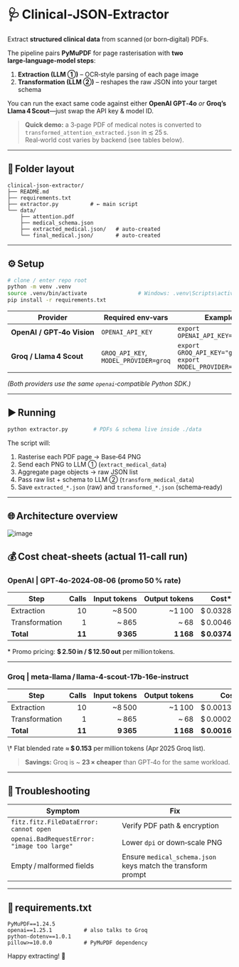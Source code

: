 # 🩺 Clinical‑JSON‑Extractor

Extract **structured clinical data** from scanned (or born‑digital) PDFs.

The pipeline pairs **PyMuPDF** for page rasterisation with **two large‑language‑model steps**:

1. **Extraction (LLM ①)** – OCR‑style parsing of each page image  
2. **Transformation (LLM ②)** – reshapes the raw JSON into your target schema

You can run the exact same code against either **OpenAI GPT‑4o** *or* **Groq’s Llama 4 Scout**—just swap the API key & model ID.

> **Quick demo:** a 3‑page PDF of medical notes is converted to  
> `transformed_attention_extracted.json` in ≲ 25 s.  
> Real‑world cost varies by backend (see tables below).

---

## 📂 Folder layout

```
clinical-json-extractor/
├── README.md
├── requirements.txt
├── extractor.py          # ← main script
└── data/
    ├── attention.pdf
    ├── medical_schema.json
    ├── extracted_medical.json/   # auto‑created
    └── final_medical.json/       # auto‑created
```

---

## ⚙️ Setup

```bash
# clone / enter repo root
python -m venv .venv
source .venv/bin/activate                # Windows: .venv\Scripts\activate
pip install -r requirements.txt
```

| Provider | Required env‑vars | Example |
|----------|------------------|---------|
| **OpenAI / GPT‑4o Vision** | `OPENAI_API_KEY` | `export OPENAI_API_KEY="sk‑..."` |
| **Groq / Llama 4 Scout**   | `GROQ_API_KEY`, `MODEL_PROVIDER=groq` | `export GROQ_API_KEY="gsk‑..."`<br>`export MODEL_PROVIDER=groq` |

*(Both providers use the same `openai`‑compatible Python SDK.)*

---

## ▶️ Running

```bash
python extractor.py        # PDFs & schema live inside ./data
```

The script will:

1. Rasterise each PDF page → Base‑64 PNG  
2. Send each PNG to LLM ① (`extract_medical_data`)  
3. Aggregate page objects → raw JSON list  
4. Pass raw list + schema to LLM ② (`transform_medical_data`)  
5. Save `extracted_*.json` (raw) and `transformed_*.json` (schema‑ready)

---

## 🌐 Architecture overview

![image](https://github.com/user-attachments/assets/4098ec00-6446-4303-b1fe-c39fedfad907)



## 💰 Cost cheat‑sheets (actual 11‑call run)

### OpenAI | GPT‑4o‑2024‑08‑06 (promo 50 % rate)

| Step            | Calls | Input tokens | Output tokens | Cost* |
|-----------------|------:|-------------:|--------------:|------:|
| Extraction      | 10 | ~8 500 | ~1 100 | \$ 0.0328 |
| Transformation  | 1  | ~ 865 | ~ 68   | \$ 0.0046 |
| **Total**       | **11** | **9 365** | **1 168** | **\$ 0.0374** |

\* Promo pricing: **\$ 2.50 in / \$ 12.50 out** per million tokens.

---

### Groq | meta‑llama / llama‑4‑scout‑17b‑16e‑instruct

| Step            | Calls | Input tokens | Output tokens | Cost† |
|-----------------|------:|-------------:|--------------:|------:|
| Extraction      | 10 | ~8 500 | ~1 100 | \$ 0.001372 |
| Transformation  | 1  | ~ 865 | ~ 68   | \$ 0.000237 |
| **Total**       | **11** | **9 365** | **1 168** | **\$ 0.001609** |

\† Flat blended rate ≈ **\$ 0.153** per million tokens (Apr 2025 Groq list).

> **Savings:** Groq is ~ **23 × cheaper** than GPT‑4o for the same workload.

---

## 🔧 Troubleshooting

| Symptom | Fix |
|---------|-----|
| `fitz.fitz.FileDataError: cannot open` | Verify PDF path & encryption |
| `openai.BadRequestError: "image too large"` | Lower `dpi` or down‑scale PNG |
| Empty / malformed fields | Ensure `medical_schema.json` keys match the transform prompt |

---

## 📝 requirements.txt

```text
PyMuPDF==1.24.5
openai==1.25.1          # also talks to Groq
python-dotenv==1.0.1
pillow>=10.0.0          # PyMuPDF dependency
```

Happy extracting! 🚀
